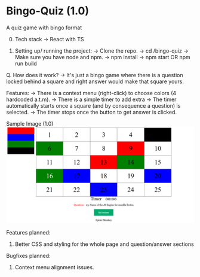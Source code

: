 # Bingo-Quiz (1.0)

A quiz game with bingo format

0. Tech stack
   -> React with TS

1. Setting up/ running the project:
   -> Clone the repo.
   -> cd /bingo-quiz
   -> Make sure you have node and npm.
   -> npm install
   -> npm start OR npm run build

Q. How does it work?
-> It's just a bingo game where there is a question locked behind a square and right answer would make that square yours.

Features:
-> There is a context menu (right-click) to choose colors (4 hardcoded a.t.m).
-> There is a simple timer to add extra
-> The timer automatically starts once a square (and by consequence a question) is selected.
-> The timer stops once the button to get answer is clicked.

Sample Image (1.0)
![Image](/bingo-quiz/assets/project.png)

Features planned:

1. Better CSS and styling for the whole page and question/answer sections

Bugfixes planned:

1. Context menu alignment issues.

